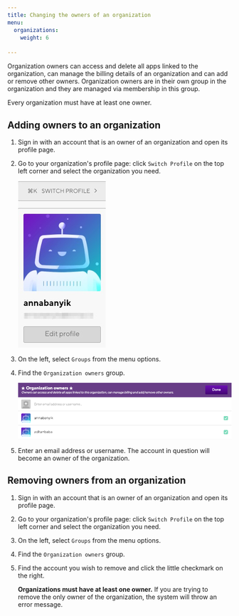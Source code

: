 ```yaml
---
title: Changing the owners of an organization
menu:
  organizations:
    weight: 6

---
```

Organization owners can access and delete all apps linked to the organization, can manage the billing details of an organization and can add or remove other owners. Organization owners are in their own group in the organization and they are managed via membership in this group.

Every organization must have at least one owner.

## Adding owners to an organization

1. Sign in with an account that is an owner of an organization and open its profile page.
2. Go to your organization's profile page: click `Switch Profile` on the top left corner and select the organization you need.

   ![](/img/switch-profile-2.jpg)
3. On the left, select `Groups` from the menu options.
4. Find the `Organization owners` group.

   ![](/img/add-owner.png)
5. Enter an email address or username. The account in question will become an owner of the organization.

## Removing owners from an organization

1. Sign in with an account that is an owner of an organization and open its profile page.
2. Go to your organization's profile page: click `Switch Profile` on the top left corner and select the organization you need.
3. On the left, select `Groups` from the menu options.
4. Find the `Organization owners` group.
5. Find the account you wish to remove and click the little checkmark on the right.

   **Organizations must have at least one owner.** If you are trying to remove the only owner of the organization, the system will throw an error message.